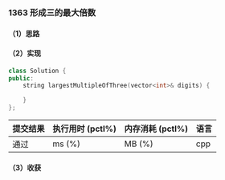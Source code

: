 ### 1363 形成三的最大倍数

#### （1）思路

#### （2）实现

```cpp
class Solution {
public:
    string largestMultipleOfThree(vector<int>& digits) {

    }
};
```

| 提交结果 | 执行用时 (pctl%) | 内存消耗 (pctl%) | 语言 |
|:---------|:-----------------|:-----------------|:-----|
| 通过     |  ms (%)   |  MB (%)  | cpp  |

#### （3）收获

